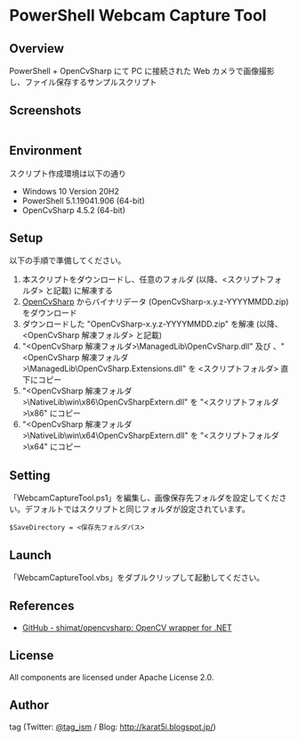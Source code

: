 ﻿# PowerShell Webcam Capture Tool

## Overview

PowerShell + OpenCvSharp にて PC に接続された Web カメラで画像撮影し、ファイル保存するサンプルスクリプト

## Screenshots

<div align="center">
  <img src="https://github.com/gcch/PowerShell-Webcam-Capture-Tool/blob/main/Screenshots/PowerShell-Webcam-Capture-Tool_ss-01.jpg" alt="" title="PowerShell-Webcam-Capture-Tool_ss-01">
</div>

## Environment

スクリプト作成環境は以下の通り

- Windows 10 Version 20H2
- PowerShell 5.1.19041.906 (64-bit)
- OpenCvSharp 4.5.2 (64-bit)

## Setup
以下の手順で準備してください。

1. 本スクリプトをダウンロードし、任意のフォルダ (以降、&lt;スクリプトフォルダ&gt; と記載) に解凍する
1. [OpenCvSharp](https://github.com/shimat/opencvsharp/releases) からバイナリデータ (OpenCvSharp-x.y.z-YYYYMMDD.zip) をダウンロード
1. ダウンロードした "OpenCvSharp-x.y.z-YYYYMMDD.zip" を解凍 (以降、&lt;OpenCvSharp 解凍フォルダ&gt; と記載)
1. "&lt;OpenCvSharp 解凍フォルダ&gt;\ManagedLib\OpenCvSharp.dll" 及び 、"&lt;OpenCvSharp 解凍フォルダ&gt;\ManagedLib\OpenCvSharp.Extensions.dll" を &lt;スクリプトフォルダ&gt; 直下にコピー
1. "&lt;OpenCvSharp 解凍フォルダ&gt;\NativeLib\win\x86\OpenCvSharpExtern.dll" を "&lt;スクリプトフォルダ&gt;\x86" にコピー
1. "&lt;OpenCvSharp 解凍フォルダ&gt;\NativeLib\win\x64\OpenCvSharpExtern.dll" を "&lt;スクリプトフォルダ&gt;\x64" にコピー

## Setting
「WebcamCaptureTool.ps1」を編集し、画像保存先フォルダを設定してください。デフォルトではスクリプトと同じフォルダが設定されています。

```
$SaveDirectory = <保存先フォルダパス>
```

## Launch
「WebcamCaptureTool.vbs」をダブルクリップして起動してください。

## References
- [GitHub - shimat/opencvsharp: OpenCV wrapper for .NET](https://github.com/shimat/opencvsharp)

## License
All components are licensed under Apache License 2.0.

## Author
tag (Twitter: [@tag_ism](https://twitter.com/tag_ism "tag (@tag_ism) | Twitter") / Blog: http://karat5i.blogspot.jp/)

